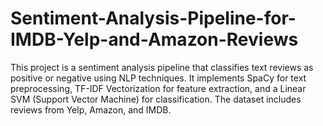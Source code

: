 # Sentiment-Analysis-Pipeline-for-IMDB-Yelp-and-Amazon-Reviews
This project is a sentiment analysis pipeline that classifies text reviews as positive or negative using NLP techniques. It implements SpaCy for text preprocessing, TF-IDF Vectorization for feature extraction, and a Linear SVM (Support Vector Machine) for classification. The dataset includes reviews from Yelp, Amazon, and IMDB.
